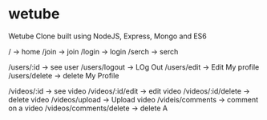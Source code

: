 # wetube

Wetube Clone built using NodeJS, Express, Mongo and ES6

/ -> home
/join -> join
/login -> login
/serch -> serch

/users/:id -> see user
/users/logout -> LOg Out
/users/edit -> Edit My profile
/users/delete -> delete My Profile

/videos/:id -> see video
/videos/:id/edit -> edit video
/videos/:id/delete -> delete video
/videos/upload -> Upload video
/videis/comments -> comment on a video
/videos/comments/delete -> delete A
